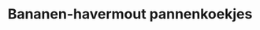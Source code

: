 ---
title: Bananen-havermout pannenkoekjes
description: Makkelijke en gezonde pannenkoekjes met slechts drie ingrediënten.
image: https://images.pexels.com/photos/376464/pexels-photo-376464.jpeg?auto=compress&cs=tinysrgb&w=1260&h=750&dpr=2
categories: [Ontbijt]
tijd: 15
portions: 2
ingredients:
  - 2 rijpe bananen
  - 2 eieren
  - 100g havermout
  - 1 tl kaneel
  - Snufje zout
  - (Optioneel) 1 el pindakaas
  - (Optioneel) 1 el pure chocolade chips
  - Boter of olie om in te bakken
instructions:
  - Prak de bananen in een kom tot een gladde puree.
  - Voeg de eieren, havermout, kaneel en zout toe en meng goed door elkaar tot een glad beslag.
  - (Optioneel) Roer de pindakaas door het beslag voor extra smaak.
  - Verhit een beetje boter of olie in een koekenpan op middelhoog vuur.
  - Schep kleine hoeveelheden beslag in de pan en bak de pannenkoekjes 2 minuten tot de bovenkant droog begint te worden.
  - Draai de pannenkoekjes om en bak nog 30 seconden op de andere kant.
  - Serveer met vers fruit, honing of een beetje ahornsiroop.
---